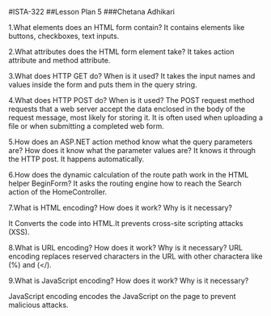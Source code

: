 #ISTA-322
##Lesson Plan 5
###Chetana Adhikari

1.What elements does an HTML form contain?
It contains elements like buttons, checkboxes, text inputs.

2.What attributes does the HTML form element take?
It takes action attribute and method attribute.

3.What does HTTP GET do? When is it used?
It takes the input names and values inside the form and puts them in the query string.

4.What does HTTP POST do? When is it used?
The POST request method requests that a web server accept the data enclosed in the body of the request message, most likely for storing it. It is often used when uploading a file or when submitting a completed web form.

5.How does an ASP.NET action method know what the query parameters are? How does it know what the parameter values are?
It knows it through the HTTP post. It happens automatically.

6.How does the dynamic calculation of the route path work in the HTML helper BeginForm?
It asks the routing engine how to reach the Search action of the HomeController.

7.What is HTML encoding? How does it work? Why is it necessary?

It Converts the code into HTML.It prevents cross-site scripting attacks (XSS).

8.What is URL encoding? How does it work? Why is it necessary?
URL encoding replaces reserved characters in the URL with other charactera like (%) and (</).

9.What is JavaScript encoding? How does it work? Why is it necessary?

JavaScript encoding encodes the JavaScript on the page to prevent malicious attacks.




